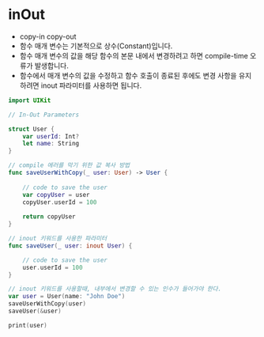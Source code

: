 # inOut
- copy-in copy-out
- 함수 매개 변수는 기본적으로 상수(Constant)입니다.
- 함수 매개 변수의 값을 해당 함수의 본문 내에서 변경하려고 하면 compile-time 오류가 발생합니다.
- 함수에서 매개 변수의 값을 수정하고 함수 호출이 종료된 후에도 변경 사항을 유지하려면 inout 파라미터를 사용하면 됩니다.

```swift
import UIKit

// In-Out Parameters

struct User {
    var userId: Int?
    let name: String
}

// compile 에러를 막기 위한 값 복사 방법
func saveUserWithCopy(_ user: User) -> User {
    
    // code to save the user
    var copyUser = user
    copyUser.userId = 100
    
    return copyUser
}

// inout 키워드를 사용한 파라미터 
func saveUser(_ user: inout User) {

    // code to save the user
    user.userId = 100
}

// inout 키워드를 사용할때, 내부에서 변경할 수 있는 인수가 들어가야 한다.
var user = User(name: "John Doe")
saveUserWithCopy(user)
saveUser(&user)

print(user)
```
